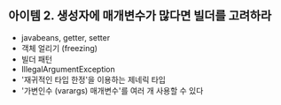 ## 아이템 2. 생성자에 매개변수가 많다면 빌더를 고려하라

- javabeans, getter, setter
- 객체 얼리기 (freezing)
- 빌더 패턴
- IllegalArgumentException
- '재귀적인 타입 한정'을 이용하는 제네릭 타입
- '가변인수 (varargs) 매개변수'를 여러 개 사용할 수 있다
